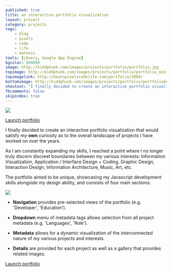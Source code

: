 ```yaml
---
published: true
title: an interactive portfolio visualization
layout: project
category: projects
tags:
    - blog
    - pixels
    - code
    - life
    - datavis
tools: [jQuery, Google App Engine]
bgcolor: 999999
image: http://kiddphunk.com/images/projects/portfolio/portfolio.jpg
topimage: http://kiddphunk.com/images/projects/portfolio/portfolio_mini.jpg
topimagelink: http://beatspixelscodelife.com/portfolio/2009/
bottomimage: http://kiddphunk.com/images/projects/portfolio/portfoliodetail.jpg
shoutout: "I finally decided to create an interactive portfolio visualization that would satisfy my OWN curiosity as to the overall landscape of projects I have worked on over the years."
fbcomments: false
skipindex: true
---
```

<img class='feedimg' src='{{page.topimage}}'>

[Launch portfolio](http://beatspixelscodelife.com/portfolio/2009/)


I finally decided to create an interactive portfolio visualization that would satisfy my **own** curiosity as to the overall landscape of projects I have worked on over the years.

As I am constantly expanding my skills, I reached a point where I no longer truly discern discreet boundaries between my various interests: Information Visualization, Application / Interface Design + Coding, Graphic Design, Interaction Design, Information Architecture, Music, Art, etc.


The portfolio aimed to be unique, showcasing my Javascript development skills alongside my design ability, and consists of four main sections:

<img class="spanimage" src="http://kiddphunk.com/images/projects/portfolio/legend.jpg">

* **Navigation** provides pre-selected views of the portfolio (e.g. 'Developer', 'Education').

* **Dropdown** menu of metadata tags allows selection from all project metadata (e.g. 'Languages', 'Role').

* **Metadata** allows for a dynamic visualization of the interconnected nature of my various projects and interests.

* **Details** are provided for each project as well as a gallery that provides related images.

[Launch portfolio](http://beatspixelscodelife.com/portfolio/2009/)
